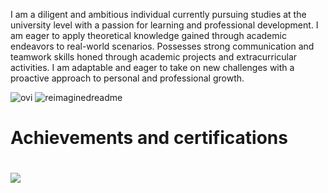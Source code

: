I am a diligent and ambitious individual currently pursuing studies at the university level with a passion for learning and professional development. I am eager to apply theoretical knowledge gained through academic endeavors to real-world scenarios. Possesses strong communication and teamwork skills honed through academic projects and extracurricular activities. I am adaptable and eager to take on new challenges with a proactive approach to personal and professional growth.

<img src="https://github-readme-stats.vercel.app/api/top-langs?username=rzhadkpi&show_icons=true&locale=en&layout=compact&theme=chartreuse-dark" alt="ovi" />
<img src="https://myreadme.vercel.app/api/embed/rzhadkpi?panels=userstatistics,toprepositories,toplanguages,commitgraph" alt="reimaginedreadme" />

<h1>Achievements and certifications<h1>
<img src="https://imgur.com/a/jBsQY2T"/>

